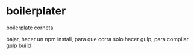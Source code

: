 # boilerplater
boilerplate corneta

bajar, hacer un npm install, para que corra solo hacer gulp, para compilar gulp build 
